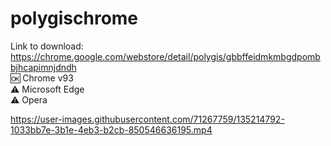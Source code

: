 # polygischrome

Link to download: https://chrome.google.com/webstore/detail/polygis/gbbffeidmkmbgdpombbjhcapimnjdndh  
:ok: Chrome v93  
:warning: Microsoft Edge  
:warning: Opera 

https://user-images.githubusercontent.com/71267759/135214792-1033bb7e-3b1e-4eb3-b2cb-850546636195.mp4

